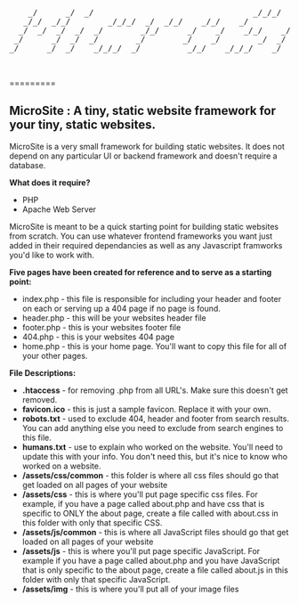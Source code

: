 <pre>
                                                                                   
    _/      _/  _/                                  _/_/_/  _/    _/               
   _/_/  _/_/        _/_/_/  _/  _/_/    _/_/    _/            _/_/_/_/    _/_/    
  _/  _/  _/  _/  _/        _/_/      _/    _/    _/_/    _/    _/      _/_/_/_/   
 _/      _/  _/  _/        _/        _/    _/        _/  _/    _/      _/          
_/      _/  _/    _/_/_/  _/          _/_/    _/_/_/    _/      _/_/    _/_/_/     
                                                                                   
                                                                                                                   
</pre>
=========

<h2>MicroSite : A tiny, static website framework for your tiny, static websites.</h2>

MicroSite is a very small framework for building static websites.  It does not depend on any particular UI or backend framework and doesn't require a database.

<strong>What does it require?</strong>
<ul>
  <li>PHP</li>
  <li>Apache Web Server</li>
</ul>

MicroSite is meant to be a quick starting point for building static websites from scratch.  You can use whatever frontend frameworks you want just added in their required dependancies as well as any Javascript framworks you'd like to work with.

<strong>Five pages have been created for reference and to serve as a starting point:</strong>

<ul>
  <li>index.php - this file is responsible for including your header and footer on each or serving up a 404 page if no page is found.</li>
  <li>header.php - this will be your websites header file</li>
  <li>footer.php - this is your websites footer file</li>
  <li>404.php - this is your websites 404 page</li>
  <li>home.php - this is your home page.  You'll want to copy this file for all of your other pages.</li>
</ul>

<strong>File Descriptions:</strong>

<ul>
  <li><strong>.htaccess</strong> - for removing .php from all URL's.  Make sure this doesn't get removed.</li>
  <li><strong>favicon.ico</strong> - this is just a sample favicon.  Replace it with your own.</li>
  <li><strong>robots.txt</strong> - used to exclude 404, header and footer from search results.  You can add anything else you need to exclude from search engines to this file.</li>
  <li><strong>humans.txt</strong> - use to explain who worked on the website.  You'll need to update this with your info.  You don't need this, but it's nice to know who worked on a website.</li>
  <li><strong>/assets/css/common</strong> - this folder is where all css files should go that get loaded on all pages of your website</li>
  <li><strong>/assets/css</strong> - this is where you'll put page specific css files.  For example, if you have a page called about.php and have css that is specific to ONLY the about page, create a file called with about.css in this folder with only that specific CSS.</li>
  <li><strong>/assets/js/common</strong> - this is where all JavaScript files should go that get loaded on all pages of your website</li>
  <li><strong>/assets/js</strong> - this is where you'll put page specific JavaScript.  For example if you have a page called about.php and you have JavaScript that is only specific to the about page, create a file called about.js in this folder with only that specific JavaScript.</li>
  <li><strong>/assets/img</strong> - this is where you'll put all of your image files</li>



